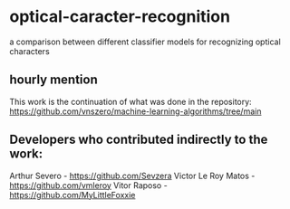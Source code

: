 # optical-caracter-recognition
a comparison between different classifier models for recognizing optical characters

## hourly mention
This work is the continuation of what was done in the repository:
https://github.com/vnszero/machine-learning-algorithms/tree/main

## Developers who contributed indirectly to the work:
Arthur Severo - https://github.com/Sevzera
Victor Le Roy Matos - https://github.com/vmleroy
Vitor Raposo - https://github.com/MyLittleFoxxie